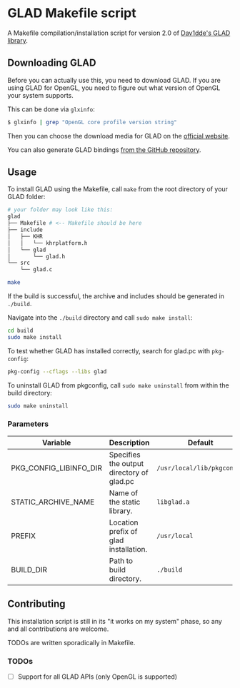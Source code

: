 # GLAD Makefile script
A Makefile compilation/installation script for version 2.0 of [Dav1dde's GLAD library](https://github.com/Dav1dde/glad).

## Downloading GLAD
Before you can actually use this, you need to download GLAD. If you are using GLAD for OpenGL, you need to figure out what version of OpenGL your system supports.

This can be done via `glxinfo`:
```sh
$ glxinfo | grep "OpenGL core profile version string"
```
Then you can choose the download media for GLAD on the [official website](https://gen.glad.sh/).

You can also generate GLAD bindings [from the GitHub repository](https://github.com/Dav1dde/glad).

## Usage
To install GLAD using the Makefile, call `make` from the root directory of your GLAD folder:
```sh
# your folder may look like this:
glad
├── Makefile # <-- Makefile should be here
├── include
│   ├── KHR
│   │   └── khrplatform.h
│   └── glad
│       └── glad.h
└── src
    └── glad.c
```
```sh
make
```

If the build is successful, the archive and includes should be generated in `./build`.

Navigate into the `./build` directory and call `sudo make install`:
```sh
cd build
sudo make install
```

To test whether GLAD has installed correctly, search for glad.pc with `pkg-config`:
```sh
pkg-config --cflags --libs glad
```

To uninstall GLAD from pkgconfig, call `sudo make uninstall` from within the build directory:
```sh
sudo make uninstall
```

### Parameters
| Variable                  | Description                               | Default                    |
| ------------------------- | ----------------------------------------- | -------------------------- |
| PKG\_CONFIG\_LIBINFO\_DIR | Specifies the output directory of glad.pc | `/usr/local/lib/pkgconfig` |
| STATIC\_ARCHIVE\_NAME     | Name of the static library.               | `libglad.a`                |
| PREFIX                    | Location prefix of glad installation.     | `/usr/local`               |
| BUILD\_DIR                | Path to build directory.                  | `./build`                  |

## Contributing
This installation script is still in its "it works on my system" phase, so any and all contributions are welcome.

TODOs are written sporadically in Makefile.

### TODOs

- [ ] Support for all GLAD APIs (only OpenGL is supported)

